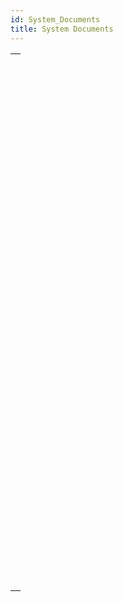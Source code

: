 ```yaml
---
id: System_Documents
title: System Documents
---
```

||
|---|
|[<!-- INCLUDE #_command_.Append document.Syntax -->](../../commands-legacy/append-document.md)<br/>|
|[<!-- INCLUDE #_command_.CLOSE DOCUMENT.Syntax -->](../../commands-legacy/close-document.md)<br/>|
|[<!-- INCLUDE #_command_.Convert path POSIX to system.Syntax -->](../../commands-legacy/convert-path-posix-to-system.md)<br/>|
|[<!-- INCLUDE #_command_.Convert path system to POSIX.Syntax -->](../../commands-legacy/convert-path-system-to-posix.md)<br/>|
|[<!-- INCLUDE #_command_.COPY DOCUMENT.Syntax -->](../../commands-legacy/copy-document.md)<br/>|
|[<!-- INCLUDE #_command_.CREATE ALIAS.Syntax -->](../../commands-legacy/create-alias.md)<br/>|
|[<!-- INCLUDE #_command_.Create document.Syntax -->](../../commands-legacy/create-document.md)<br/>|
|[<!-- INCLUDE #_command_.CREATE FOLDER.Syntax -->](../../commands-legacy/create-folder.md)<br/>|
|[<!-- INCLUDE #_command_.DELETE DOCUMENT.Syntax -->](../../commands-legacy/delete-document.md)<br/>|
|[<!-- INCLUDE #_command_.DELETE FOLDER.Syntax -->](../../commands-legacy/delete-folder.md)<br/>|
|[<!-- INCLUDE #_command_.DOCUMENT LIST.Syntax -->](../../commands-legacy/document-list.md)<br/>|
|[<!-- INCLUDE #_command_.Document to text.Syntax -->](../../commands-legacy/document-to-text.md)<br/>|
|[<!-- INCLUDE #_command_.FOLDER LIST.Syntax -->](../../commands-legacy/folder-list.md)<br/>|
|[<!-- INCLUDE #_command_.GET DOCUMENT ICON.Syntax -->](../../commands-legacy/get-document-icon.md)<br/>|
|[<!-- INCLUDE #_command_.Get document position.Syntax -->](../../commands-legacy/get-document-position.md)<br/>|
|[<!-- INCLUDE #_command_.GET DOCUMENT PROPERTIES.Syntax -->](../../commands-legacy/get-document-properties.md)<br/>|
|[<!-- INCLUDE #_command_.Get document size.Syntax -->](../../commands-legacy/get-document-size.md)<br/>|
|[<!-- INCLUDE #_command_.Localized document path.Syntax -->](../../commands-legacy/localized-document-path.md)<br/>|
|[<!-- INCLUDE #_command_.MOVE DOCUMENT.Syntax -->](../../commands-legacy/move-document.md)<br/>|
|[<!-- INCLUDE #_command_.Object to path.Syntax -->](../../commands-legacy/object-to-path.md)<br/>|
|[<!-- INCLUDE #_command_.Open document.Syntax -->](../../commands-legacy/open-document.md)<br/>|
|[<!-- INCLUDE #_command_.Path to object.Syntax -->](../../commands-legacy/path-to-object.md)<br/>|
|[<!-- INCLUDE #_command_.RESOLVE ALIAS.Syntax -->](../../commands-legacy/resolve-alias.md)<br/>|
|[<!-- INCLUDE #_command_.Select document.Syntax -->](../../commands-legacy/select-document.md)<br/>|
|[<!-- INCLUDE #_command_.Select folder.Syntax -->](../../commands-legacy/select-folder.md)<br/>|
|[<!-- INCLUDE #_command_.SET DOCUMENT POSITION.Syntax -->](../../commands-legacy/set-document-position.md)<br/>|
|[<!-- INCLUDE #_command_.SET DOCUMENT PROPERTIES.Syntax -->](../../commands-legacy/set-document-properties.md)<br/>|
|[<!-- INCLUDE #_command_.SET DOCUMENT SIZE.Syntax -->](../../commands-legacy/set-document-size.md)<br/>|
|[<!-- INCLUDE #_command_.SHOW ON DISK.Syntax -->](../../commands-legacy/show-on-disk.md)<br/>|
|[<!-- INCLUDE #_command_.Test path name.Syntax -->](../../commands-legacy/test-path-name.md)<br/>|
|[<!-- INCLUDE #_command_.TEXT TO DOCUMENT.Syntax -->](../../commands-legacy/text-to-document.md)<br/>|
|[<!-- INCLUDE #_command_.VOLUME ATTRIBUTES.Syntax -->](../../commands-legacy/volume-attributes.md)<br/>|
|[<!-- INCLUDE #_command_.VOLUME LIST.Syntax -->](../../commands-legacy/volume-list.md)<br/>|
